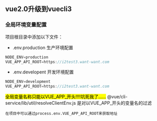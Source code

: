 ## vue2.0升级到vuecli3

### 全局环境变量配置
项目根目录中添加以下文件：
- .env.production 生产环境配置
```js
NODE_ENV=production
VUE_APP_API_ROOT=https://i2test3.want-want.com
```
- .env.developent 开发环境配置
```js
NODE_ENV=development
VUE_APP_API_ROOT=https://i2test3.want-want.com
```
<mark>全局变量名称只能以VUE_APP_开头!!!!坑死我了……</mark>
@vue/cli-service/lib/util/resolveClientEnv.js 是对以VUE_APP_开头的变量名的过滤

    在项目中可以通过process.env.VUE_APP_API_ROOT来获取地址